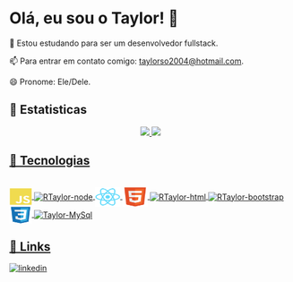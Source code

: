 
# Olá, eu sou o Taylor! 👋


🧠 Estou estudando para ser um desenvolvedor fullstack.

📫 Para entrar em contato comigo: taylorso2004@hotmail.com.

😄 Pronome: Ele/Dele.

## 🥸 Estatisticas

<div align="center">
  <a href="https://github.com/olirrvt">
  <img height="180em" src="https://github-readme-stats.vercel.app/api?username=olirrvt&show_icons=true&theme=dark&include_all_commits=true&count_private=true"/>
  <img height="180em" src="https://github-readme-stats.vercel.app/api/top-langs/?username=olirrvt&layout=compact&langs_count=7&theme=dark"/>
</div>
  
## 🤖 Tecnologias
  
  <div style="display: inline_block"><br>
  <img align="center" alt="Taylor-Js" height="30" width="40" src="https://raw.githubusercontent.com/devicons/devicon/master/icons/javascript/javascript-plain.svg">
   <img align="center" alt="RTaylor-node" height="35" width="45" src="https://cdn.jsdelivr.net/gh/devicons/devicon/icons/nodejs/nodejs-original.svg" />
  <img align="center" alt="Taylor-react" height="35" width="45"  src="https://raw.githubusercontent.com/devicons/devicon/master/icons/react/react-original.svg">
  <img align="center" alt="Taylor-HTML" height="35" width="45" src="https://raw.githubusercontent.com/devicons/devicon/master/icons/html5/html5-original.svg">
  <img align="center" alt="RTaylor-html" height="35" width="45" src="https://cdn.jsdelivr.net/gh/devicons/devicon/icons/git/git-original.svg" />
  <img align="center" alt="RTaylor-bootstrap" height="30" width="40" src="https://cdn.jsdelivr.net/gh/devicons/devicon/icons/bootstrap/bootstrap-original.svg" />
  <img align="center" alt="Taylor-Css" height="30" width="40" 
  src="https://raw.githubusercontent.com/devicons/devicon/master/icons/css3/css3-original.svg">
    <img align="center" alt="Taylor-MySql" height="50" width="60"
  src="https://cdn.jsdelivr.net/gh/devicons/devicon/icons/mysql/mysql-original-wordmark.svg" />
    </div>
  <div>
  
  
## 🤳 Links
[![linkedin](https://img.shields.io/badge/linkedin-0A66C2?style=for-the-badge&logo=linkedin&logoColor=white)](https://www.linkedin.com/in/taylor-oliveira-458384234/)

 </div>
